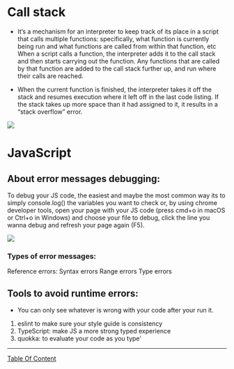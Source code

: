 # Call stack
- It’s a mechanism for an interpreter to keep track of its place in a script that calls multiple functions: specifically, what function is currently being run and what functions are called from within that function, etc When a script calls a function, the interpreter adds it to the call stack and then starts carrying out the function. Any functions that are called by that function are added to the call stack further up, and run where their calls are reached.

- When the current function is finished, the interpreter takes it off the stack and resumes execution where it left off in the last code listing. If the stack takes up more space than it had assigned to it, it results in a “stack overflow” error.

![](https://miro.medium.com/max/638/1*CCHexfHNCNo-f8aw3rbRew.jpeg)


 # JavaScript
 ## About error messages debugging:
 To debug your JS code, the easiest and maybe the most common way its to simply console.log() the variables you want to check or, by using chrome developer tools, open your page with your JS code (press cmd+o in macOS or Ctrl+o in Windows) and choose your file to debug, click the line you wanna debug and refresh your page again (F5).
 
 ![](https://images.ctfassets.net/cj4mgtttlyx7/753S2VPVCmWHsSI4YJ8Xcu/a0e2b180b2022b162bc41ca24d9c89e6/Javascript_Debugging_Errors.jpg?w=794&q=50)
 
### Types of error messages:
Reference errors:
Syntax errors
Range errors
Type errors

## Tools to avoid runtime errors:
- You can only see whatever is wrong with your code after your run it.
1) eslint to make sure your style guide is consistency
2) TypeScript: make JS a more strong typed experience
3) quokka: to evaluate your code as you type'

----------------------------------------

[Table Of Content](https://github.com/omarXzain/301-reading-notes)

